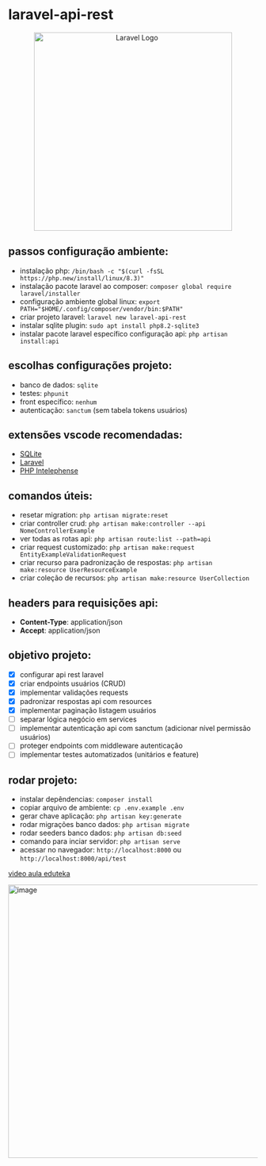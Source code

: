 # laravel-api-rest

<p align="center"><a href="https://laravel.com" target="_blank"><img src="https://raw.githubusercontent.com/laravel/art/master/logo-lockup/5%20SVG/2%20CMYK/1%20Full%20Color/laravel-logolockup-cmyk-red.svg" width="400" alt="Laravel Logo"></a></p>

## passos configuração ambiente:

-   instalação php: `/bin/bash -c "$(curl -fsSL https://php.new/install/linux/8.3)"`
-   instalação pacote laravel ao composer: `composer global require laravel/installer`
-   configuração ambiente global linux: `export PATH="$HOME/.config/composer/vendor/bin:$PATH"`
-   criar projeto laravel: `laravel new laravel-api-rest`
-   instalar sqlite plugin: `sudo apt install php8.2-sqlite3`
-   instalar pacote laravel específico configuração api: `php artisan install:api`

## escolhas configurações projeto:

-   banco de dados: `sqlite`
-   testes: `phpunit`
-   front específico: `nenhum`
-   autenticação: `sanctum` (sem tabela tokens usuários)

## extensões vscode recomendadas:

-   [SQLite](https://marketplace.visualstudio.com/items?itemName=alexcvzz.vscode-sqlite)
-   [Laravel](https://marketplace.visualstudio.com/items?itemName=laravel.vscode-laravel)
-   [PHP Intelephense](https://marketplace.visualstudio.com/items?itemName=bmewburn.vscode-intelephense-client)

## comandos úteis:

-   resetar migration: `php artisan migrate:reset`
-   criar controller crud: `php artisan make:controller --api NomeControllerExample`
-   ver todas as rotas api: `php artisan route:list --path=api`
-   criar request customizado: `php artisan make:request EntityExampleValidationRequest`
-   criar recurso para padronização de respostas: `php artisan make:resource UserResourceExample`
-   criar coleção de recursos: `php artisan make:resource UserCollection`

## headers para requisições api:

-   **Content-Type**: application/json
-   **Accept**: application/json

## objetivo projeto:

-   [x] configurar api rest laravel
-   [x] criar endpoints usuários (CRUD)
-   [x] implementar validações requests
-   [x] padronizar respostas api com resources
-   [x] implementar paginação listagem usuários
-   [ ] separar lógica negócio em services
-   [ ] implementar autenticação api com sanctum (adicionar nível permissão usuários)
-   [ ] proteger endpoints com middleware autenticação
-   [ ] implementar testes automatizados (unitários e feature)

## rodar projeto:

-   instalar depêndencias: `composer install`
-   copiar arquivo de ambiente: `cp .env.example .env`
-   gerar chave aplicação: `php artisan key:generate`
-   rodar migrações banco dados: `php artisan migrate`
-   rodar seeders banco dados: `php artisan db:seed`
-   comando para inciar servidor: `php artisan serve`
-   acessar no navegador: `http://localhost:8000` ou `http://localhost:8000/api/test`

[video aula eduteka](https://www.youtube.com/watch?v=jLGKI_zMftU)

<img width="1612" height="551" alt="image" src="https://github.com/user-attachments/assets/d336cb43-7206-4abf-8072-469f9091b849" />
